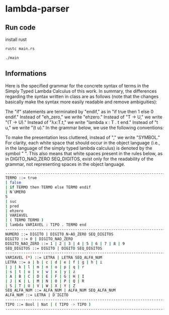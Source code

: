 # lambda-parser

## Run code
install rust
```bash
rustc main.rs
```
```bash
./main
```

## Informations

Here is the specified grammar for the concrete syntax of terms in the Simply Typed Lambda Calculus of this work. In summary, the differences regarding the syntax written in class are as follows (note that the changes basically make the syntax more easily readable and remove ambiguities):

The "if" statements are terminated by "endif," as in "if true then 1 else 0 endif."
Instead of "eh_zero," we write "ehzero."
Instead of "T -> U," we write "(T -> U)."
Instead of "λx:T.t," we write "lambda x : T . t end."
Instead of "t u," we write "(t u)."
In the grammar below, we use the following conventions:

To make the presentation less cluttered, instead of "<symbol>," we write "SYMBOL."
For clarity, each white space that should occur in the object language (i.e., in the language of the simply typed lambda calculus) is denoted by the symbol " ". This also means that white spaces present in the rules below, as in DIGITO_NAO_ZERO SEQ_DIGITOS, exist only for the readability of the grammar, not representing spaces in the object language.


```bash
----------------------------------------------------------------------------
TERMO ::= true
| false
| if TERMO then TERMO else TERMO endif
| N´UMERO
5
| suc
| pred
| ehzero
| VARIAVEL
| ( TERMO TERMO )
| lambda VARIAVEL : TIPO . TERMO end
----------------------------------------------------------------------------
NUMERO ::= DIGITO | DIGITO_N~AO_ZERO SEQ_DIGITOS
DIGITO ::= 0 | DIGITO_NAO_ZERO
DIGITO_NAO_ZERO ::= 1 | 2 | 3 | 4 | 5 | 6 | 7 | 8 | 9
SEQ_DIGITOS ::= DIGITO | DIGITO SEQ_DIGITOS
----------------------------------------------------------------------------
VARIAVEL (*) ::= LETRA | LETRA SEQ_ALFA_NUM
LETRA ::= a | b | c | d | e | f | g | h | i
| j | k | l | m | n | o | p | q | r
| s | t | u | v | w | x | y | z
| A | B | C | D | E | F | G | H | I
| J | K | L | M | N | O | P | Q | R
| S | T | U | V | W | X | Y | Z
SEQ_ALFA_NUM ::= ALFA_NUM | ALFA_NUM SEQ_ALFA_NUM
ALFA_NUM ::= LETRA | D´IGITO
----------------------------------------------------------------------------
TIPO ::= Bool | Nat | ( TIPO -> TIPO )
----------------------------------------------------------------------------
```
